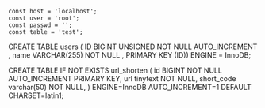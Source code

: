     const host = 'localhost';
    const user = 'root';
    const passwd = '';
    const table = 'test';


CREATE TABLE users ( ID BIGINT UNSIGNED NOT NULL AUTO_INCREMENT , name VARCHAR(255) NOT NULL , PRIMARY KEY (ID)) ENGINE = InnoDB;


CREATE TABLE IF NOT EXISTS url_shorten (
id BIGINT NOT NULL AUTO_INCREMENT PRIMARY KEY,
url tinytext NOT NULL,
short_code varchar(50) NOT NULL,
) ENGINE=InnoDB AUTO_INCREMENT=1 DEFAULT CHARSET=latin1;